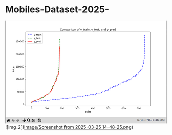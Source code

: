 # Mobiles-Dataset-2025-
![img_1](Image/Screenshot%20from%202025-03-25%2014-46-37.png)
![img_2]([Image/Screenshot from 2025-03-25 14-48-25.png](https://github.com/HuySang-04/Practice_MachineLearning/blob/bd4d364aca1b56190d69c926b3360f3713215219/Image/Screenshot%20from%202025-03-25%2014-48-25.png))
